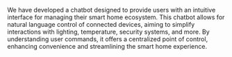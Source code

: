 We have developed a chatbot designed to provide users with an intuitive interface for managing their smart home ecosystem. This chatbot allows for natural language control of connected devices, aiming to simplify interactions with lighting, temperature, security systems, and more. By understanding user commands, it offers a centralized point of control, enhancing convenience and streamlining the smart home experience.
